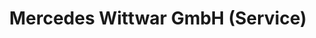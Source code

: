 ---
title: "Mercedes Wittwar GmbH (Service)"
url: /graz/mercedes-wittwar-gmbh-service-wiener-strasse/
shop: Autohaus
---